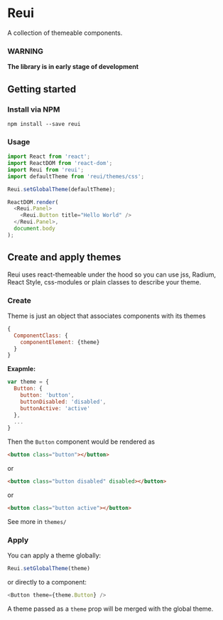 # Reui
A collection of themeable components.

### WARNING
**The library is in early stage of development**

## Getting started

### Install via NPM
```
npm install --save reui
```

### Usage
```javascript
import React from 'react';
import ReactDOM from 'react-dom';
import Reui from 'reui';
import defaultTheme from 'reui/themes/css';

Reui.setGlobalTheme(defaultTheme);

ReactDOM.render(
  <Reui.Panel>
    <Reui.Button title="Hello World" />
  </Reui.Panel>,
  document.body
);

```

## Create and apply themes
Reui uses react-themeable under the hood so you can use jss, Radium, React Style, css-modules or plain classes to describe your theme.

### Create
Theme is just an object that associates components with its themes
```javascript
{
  ComponentClass: {
    componentElement: {theme}
  }
}
```

**Exapmle:**
```javascript
var theme = {
  Button: {
    button: 'button',
    buttonDisabled: 'disabled',
    buttonActive: 'active'
  },
  ...
}
```
Then the ```Button``` component would be rendered as
```html
<button class="button"></button>
```
or
```html
<button class="button disabled" disabled></button>
```
or
```html
<button class="button active"></button>
```
See more in `themes/`

### Apply
You can apply a theme globally:
```javascript
Reui.setGlobalTheme(theme)
```

or directly to a component:
```javascript
<Button theme={theme.Button} />
```

A theme passed as a `theme` prop will be merged with the global theme.